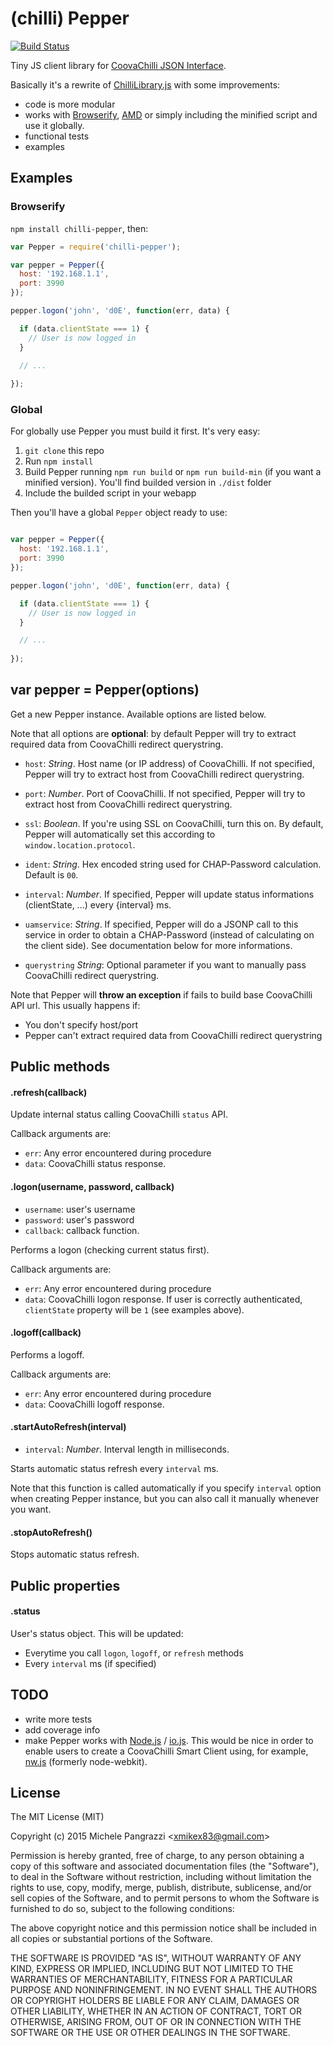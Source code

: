 (chilli) Pepper
==============

[![Build Status](https://travis-ci.org/mpangrazzi/pepper.svg?branch=master)](https://travis-ci.org/mpangrazzi/pepper)

Tiny JS client library for [CoovaChilli JSON Interface](http://coova.org/CoovaChilli/JSON).

Basically it's a rewrite of [ChilliLibrary.js](http://dev.coova.org/svn/coova-chilli/www/ChilliLibrary.js) with some improvements:

- code is more modular
- works with [Browserify](http://browserify.org), [AMD](http://requirejs.org/docs/whyamd.html#amd) or simply including the minified script and use it globally.
- functional tests
- examples

## Examples

### Browserify

`npm install chilli-pepper`, then:

```js
var Pepper = require('chilli-pepper');

var pepper = Pepper({
  host: '192.168.1.1',
  port: 3990
});

pepper.logon('john', 'd0E', function(err, data) {

  if (data.clientState === 1) {
    // User is now logged in
  }

  // ...
  
});
```

### Global

For globally use Pepper you must build it first. It's very easy:

1. `git clone` this repo
2. Run `npm install`
3. Build Pepper running `npm run build` or `npm run build-min` (if you want a minified version). You'll find builded version in `./dist` folder
4. Include the builded script in your webapp

Then you'll have a global `Pepper` object ready to use:

```js

var pepper = Pepper({
  host: '192.168.1.1',
  port: 3990
});

pepper.logon('john', 'd0E', function(err, data) {

  if (data.clientState === 1) {
    // User is now logged in
  }

  // ...
  
});
```

## var pepper = Pepper(options)

Get a new Pepper instance. Available options are listed below. 

Note that all options are **optional**: by default Pepper will try to extract required data from CoovaChilli redirect querystring.

- `host`: _String_. Host name (or IP address) of CoovaChilli. If not specified, Pepper will try to extract host from CoovaChilli redirect querystring.

- `port`: _Number_. Port of CoovaChilli. If not specified, Pepper will try to extract host from CoovaChilli redirect querystring.

- `ssl`: _Boolean_. If you're using SSL on CoovaChilli, turn this on. By default, Pepper will automatically set this according to `window.location.protocol`.

- `ident`: _String_. Hex encoded string used for CHAP-Password calculation. Default is `00`.

- `interval`: _Number_. If specified, Pepper will update status informations (clientState, ...) every {interval} ms.

- `uamservice`: _String_. If specified, Pepper will do a JSONP call to this service in order to obtain a CHAP-Password (instead of calculating on the client side). See documentation below for more informations. 

- `querystring` _String_: Optional parameter if you want to manually pass CoovaChilli redirect querystring.

Note that Pepper will **throw an exception** if fails to build base CoovaChilli API url. This usually happens if:

- You don't specify host/port
- Pepper can't extract required data from CoovaChilli redirect querystring


## Public methods

#### .refresh(callback)

Update internal status calling CoovaChilli `status` API.

Callback arguments are:

- `err`: Any error encountered during procedure
- `data`: CoovaChilli status response.

#### .logon(username, password, callback)

- `username`: user's username
- `password`: user's password
- `callback`: callback function. 

Performs a logon (checking current status first).

Callback arguments are:

- `err`: Any error encountered during procedure
- `data`: CoovaChilli logon response. If user is correctly authenticated, `clientState` property will be `1` (see examples above).

#### .logoff(callback)

Performs a logoff.

Callback arguments are:

- `err`: Any error encountered during procedure
- `data`: CoovaChilli logoff response.

#### .startAutoRefresh(interval)

- `interval`: _Number_. Interval length in milliseconds.

Starts automatic status refresh every `interval` ms. 

Note that this function is called automatically if you specify `interval` option when creating Pepper instance, but you can also call it manually whenever you want.

#### .stopAutoRefresh()

Stops automatic status refresh.


## Public properties

#### .status

User's status object. This will be updated:

- Everytime you call `logon`, `logoff`, or `refresh` methods
- Every `interval` ms (if specified)


## TODO

- write more tests
- add coverage info
- make Pepper works with [Node.js](http://nodejs.org) / [io.js](https://iojs.org). This would be nice in order to enable users to create a CoovaChilli Smart Client using, for example, [nw.js](http://nwjs.io) (formerly node-webkit).


## License

The MIT License (MIT)

Copyright (c) 2015 Michele Pangrazzi <<xmikex83@gmail.com>>

Permission is hereby granted, free of charge, to any person obtaining a copy
of this software and associated documentation files (the "Software"), to deal
in the Software without restriction, including without limitation the rights
to use, copy, modify, merge, publish, distribute, sublicense, and/or sell
copies of the Software, and to permit persons to whom the Software is
furnished to do so, subject to the following conditions:

The above copyright notice and this permission notice shall be included in all
copies or substantial portions of the Software.

THE SOFTWARE IS PROVIDED "AS IS", WITHOUT WARRANTY OF ANY KIND, EXPRESS OR
IMPLIED, INCLUDING BUT NOT LIMITED TO THE WARRANTIES OF MERCHANTABILITY,
FITNESS FOR A PARTICULAR PURPOSE AND NONINFRINGEMENT. IN NO EVENT SHALL THE
AUTHORS OR COPYRIGHT HOLDERS BE LIABLE FOR ANY CLAIM, DAMAGES OR OTHER
LIABILITY, WHETHER IN AN ACTION OF CONTRACT, TORT OR OTHERWISE, ARISING FROM,
OUT OF OR IN CONNECTION WITH THE SOFTWARE OR THE USE OR OTHER DEALINGS IN THE
SOFTWARE.

